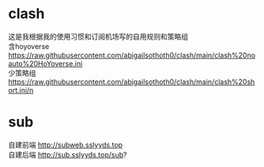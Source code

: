 # clash
这是我根据我的使用习惯和订阅机场写的自用规则和策略组  
含hoyoverse https://raw.githubusercontent.com/abigailsothoth0/clash/main/clash%20noauto%20HoYoverse.ini   
少策略组 https://raw.githubusercontent.com/abigailsothoth0/clash/main/clash%20short.ini/n   
# sub
自建前端 http://subweb.sslyyds.top  
自建后端 http://sub.sslyyds.top/sub?  
